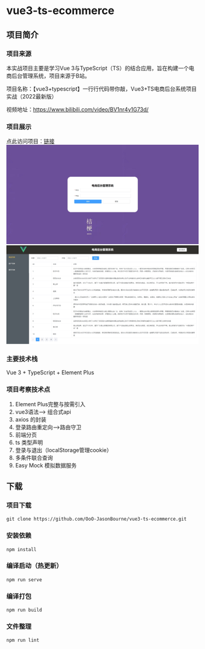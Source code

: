 # vue3-ts-ecommerce

## 项目简介
### 项目来源
本实战项目主要是学习Vue 3与TypeScript（TS）的结合应用，旨在构建一个电商后台管理系统，项目来源于B站。  

项目名称：【vue3+typescript】一行行代码带你敲，Vue3+TS电商后台系统项目实战（2022最新版）  

视频地址：https://www.bilibili.com/video/BV1nr4y1G73d/

### 项目展示
点此访问项目：[链接](http://39.101.79.18:8085)
![登录页](src/assets/readme/login.png "登录页")
![内容页](src/assets/readme/home.png "内容页")


### 主要技术栈
Vue 3 + TypeScript + Element Plus

### 项目考察技术点
1. Element Plus完整与按需引入
2. vue3语法--> 组合式api
3. axios 的封装
4. 登录路由重定向-->路由守卫
5. 前端分页
6. ts 类型声明
7. 登录与退出（localStorage管理cookie）
8. 多条件联合查询
9. Easy Mock 模拟数据服务


## 下载

### 项目下载
```
git clone https://github.com/OoO-JasonBourne/vue3-ts-ecommerce.git
```
### 安装依赖
```
npm install
```
### 编译启动（热更新）
```
npm run serve
```

### 编译打包
```
npm run build
```

### 文件整理
```
npm run lint
```


